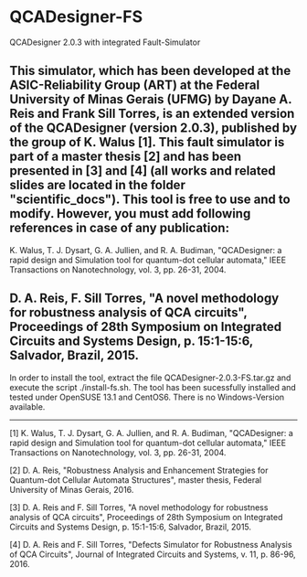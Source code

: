 # QCADesigner-FS
QCADesigner 2.0.3 with integrated Fault-Simulator


This simulator, which has been developed at the ASIC-Reliability Group (ART) at the Federal University of Minas Gerais (UFMG) by Dayane A. Reis and Frank Sill Torres, is an extended version of the QCADesigner (version 2.0.3), published by the group of K. Walus [1]. 
This fault simulator is part of a master thesis [2] and has been presented in [3] and [4] (all works and related slides are located in the folder "scientific_docs"). This tool is free to use and to modify. However, you must add following references in case of any publication:
---
K. Walus, T. J. Dysart, G. A. Jullien, and R. A. Budiman, "QCADesigner: a rapid design and Simulation tool for quantum-dot cellular automata," IEEE Transactions on Nanotechnology, vol. 3, pp. 26-31, 2004.

D. A. Reis, F. Sill Torres, "A novel methodology for robustness analysis of QCA circuits", Proceedings of 28th Symposium on Integrated Circuits and Systems Design, p. 15:1-15:6, Salvador, Brazil, 2015.
---

In order to install the tool, extract the file QCADesigner-2.0.3-FS.tar.gz and execute the script ./install-fs.sh.
The tool has been sucessfully installed and tested under OpenSUSE 13.1 and CentOS6.
There is no Windows-Version available.

---------------------------------------------

[1]	K. Walus, T. J. Dysart, G. A. Jullien, and R. A. Budiman, "QCADesigner: a rapid design and Simulation tool for quantum-dot cellular automata," IEEE Transactions on Nanotechnology, vol. 3, pp. 26-31, 2004.

[2] D. A. Reis, "Robustness Analysis and Enhancement Strategies for Quantum-dot Cellular Automata Structures", master thesis, Federal University of Minas Gerais, 2016.

[3] D. A. Reis and F. Sill Torres, "A novel methodology for robustness analysis of QCA circuits", Proceedings of 28th Symposium on Integrated Circuits and Systems Design, p. 15:1-15:6, Salvador, Brazil, 2015.

[4] D. A. Reis and F. Sill Torres, "Defects Simulator for Robustness Analysis of QCA Circuits", Journal of Integrated Circuits and Systems, v. 11, p. 86-96, 2016.